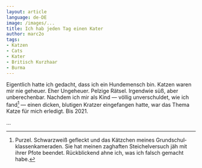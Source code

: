 ```yaml
---
layout: article
language: de-DE
image: /images/...
title: Ich hab jeden Tag einen Kater
author: marc2o
tags:
- Katzen
- Cats
- Kater
- Britisch Kurzhaar
- Burma
---
```


Eigentlich hatte ich gedacht, dass ich ein Hundemensch bin. Katzen waren mir nie geheuer. Eher Ungeheuer. Pelzige Rätsel. Irgendwie süß, aber unberechenbar. Nachdem ich mir als Kind — völlig unverschuldet, wie ich fand[^1] — einen dicken, blutigen Kratzer eingefangen hatte, war das Thema Katze für mich erledigt. Bis 2021.

<!--more-->

…

[^1]: Purzel. Schwarzweiß gefleckt und das Kätzchen meines Grundschul&shy;klassen&shy;kameraden. Sie hat meinen zaghaften Steichelversuch jäh mit ihrer Pfote beendet. Rückblickend ahne ich, was ich falsch gemacht habe.